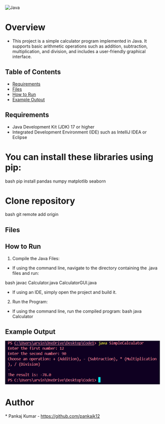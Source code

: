 ![Java](https://img.shields.io/badge/Java-v21.0.2-orange)

# Overview
* This project is a simple calculator program implemented in Java. It supports basic arithmetic operations such as addition, subtraction, multiplication, and division, and includes a user-friendly graphical interface.

## Table of Contents
- [Requirements](#requirements)
- [Files](#files)
- [How to Run](#how-to-run)
- [Example Output](#example-output)

## Requirements
* Java Development Kit (JDK) 17 or higher
* Integrated Development Environment (IDE) such as IntelliJ IDEA or Eclipse

# You can install these libraries using pip:
bash
pip install pandas numpy matplotlib seaborn


# Clone repository
bash
git remote add origin 

## Files


## How to Run

1. Compile the Java Files:

* If using the command line, navigate to the directory containing the .java files and run:

bash
javac Calculator.java CalculatorGUI.java

* If using an IDE, simply open the project and build it.

2. Run the Program:

* If using the command line, run the compiled program:
bash
java Calculator


## Example Output
![](img.png)


# Author
* Pankaj Kumar - https://github.com/pankajk12
